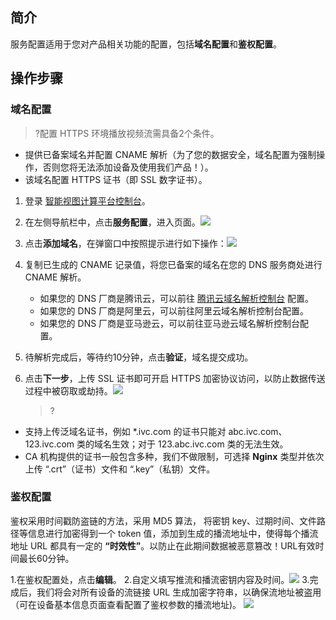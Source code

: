 ## 简介

服务配置适用于您对产品相关功能的配置，包括**域名配置**和**鉴权配置**。

## 操作步骤

### 域名配置

> ?配置 HTTPS 环境播放视频流需具备2个条件。
- 提供已备案域名并配置 CNAME 解析（为了您的数据安全，域名配置为强制操作，否则您将无法添加设备及使用我们产品！）。
- 该域名配置 HTTPS 证书（即 SSL 数字证书）。


1. 登录 [智能视图计算平台控制台](https://console.cloud.tencent.com/iss)。

2. 在左侧导航栏中，点击**服务配置**，进入页面。![](https://qcloudimg.tencent-cloud.cn/raw/3042162bbae44aa59c01a91a83f37da1.png)

3. 点击**添加域名**，在弹窗口中按照提示进行如下操作：![](https://qcloudimg.tencent-cloud.cn/raw/033da4e0eb7b33eb5174cc3a022ce037.png)

 4. 复制已生成的 CNAME 记录值，将您已备案的域名在您的 DNS 服务商处进行 CNAME 解析。

    - 如果您的 DNS 厂商是腾讯云，可以前往 [腾讯云域名解析控制台](https://console.cloud.tencent.com/domain) 配置。
    - 如果您的 DNS 厂商是阿里云，可以前往阿里云域名解析控制台配置。
    - 如果您的 DNS 厂商是亚马逊云，可以前往亚马逊云域名解析控制台配置。

 5. 待解析完成后，等待约10分钟，点击**验证**，域名提交成功。

6. 点击**下一步**，上传 SSL 证书即可开启 HTTPS 加密协议访问，以防止数据传送过程中被窃取或劫持。![](https://qcloudimg.tencent-cloud.cn/raw/7cae3a777b92f2a1a7ca805692cd7779.png)

   > ?
- 支持上传泛域名证书，例如 *.ivc.com 的证书只能对 abc.ivc.com、123.ivc.com 类的域名生效；对于 123.abc.ivc.com 类的无法生效。
- CA 机构提供的证书一般包含多种，我们不做限制，可选择 **Nginx** 类型并依次上传 “.crt”（证书）文件和 “.key”（私钥）文件。

### 鉴权配置

鉴权采用时间戳防盗链的方法，采用 MD5 算法， 将密钥 key、过期时间、文件路径等信息进行加密得到一个 token 值，添加到生成的播流地址中，使得每个播流地址 URL 都具有一定的 **“时效性”**。以防止在此期间数据被恶意篡改！URL有效时间最长60分钟。

1.在鉴权配置处，点击**编辑**。
2.自定义填写推流和播流密钥内容及时间。![](https://qcloudimg.tencent-cloud.cn/raw/16859e48ea707f616ec47b06f9292a28.png)
3.完成后，我们将会对所有设备的流链接 URL 生成加密字符串，以确保流地址被盗用（可在设备基本信息页面查看配置了鉴权参数的播流地址)。
![](https://qcloudimg.tencent-cloud.cn/raw/d95a584c62d4e668e273c76aa911e324.png)

